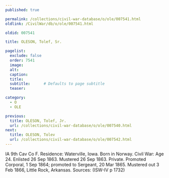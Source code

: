 ```yaml
---
published: true

permalink: /collections/civil-war-database/o/ole/007541.html
oldlink: /CivilWar/db/o/ole/007541.html

oldid: 007541

title: OLESON, Tolef, Sr.

pagelist:
  exclude: false
  order: 7541
  image: 
  alt:
  caption:
  title:
  subtitle:      # Defaults to page subtitle
  teaser:

category: 
  - O 
  - OLE

previous:
  title: OLESON, Tolef, Jr.
  url: /collections/civil-war-database/o/ole/007540.html  
next:
  title: OLESON, Tolev
  url: /collections/civil-war-database/o/ole/007542.html   
---
```

IA 9th Cav Co F. Residence: Waterville, Iowa. Born in Norway. Civil War: Age 24. Enlisted 26 Sep 1863. Mustered 26 Sep 1863. Private. Promoted Corporal, 1 Sep 1864; promoted to Sergeant, 20 Mar 1865. Mustered out 3 Feb 1866, Little Rock, Arkansas. Sources: (ISW-IV p 1732)